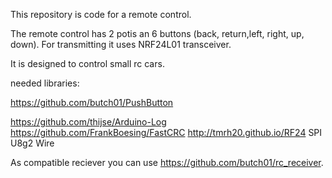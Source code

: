 This repository is code for a remote control.

The remote control has 2 potis an 6 buttons (back, return,left, right, up, down).
For transmitting it uses NRF24L01 transceiver.

It is designed to control small rc cars.

needed libraries:

https://github.com/butch01/PushButton

https://github.com/thijse/Arduino-Log
https://github.com/FrankBoesing/FastCRC
http://tmrh20.github.io/RF24
SPI
U8g2
Wire

As compatible reciever you can use https://github.com/butch01/rc_receiver.
